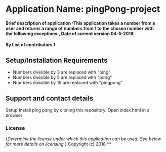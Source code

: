 # Application Name: pingPong-project

#### Brief description of application :This application takes a number from a user and returns a range of numbers from 1 to the chosen number with the following exceptions:, Date of current version 04-5-2018
#### By **List of contributors 1**

## Setup/Installation Requirements
* Numbers divisible by 3 are replaced with "ping"
* Numbers divisible by 5 are replaced with "pong"
* Numbers divisible by 15 are replaced with "pingpong"

## Support and contact details
Setup Install ping pong by cloning this repository. Open index.html in a browser

### License
*{Determine the license under which this application can be used.  See below for more details on licensing.}*
Copyright (c) 2018 **
